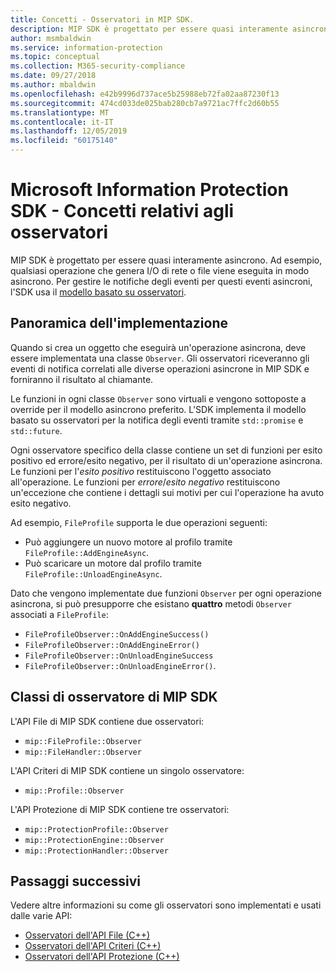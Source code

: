 ```yaml
---
title: Concetti - Osservatori in MIP SDK.
description: MIP SDK è progettato per essere quasi interamente asincrono. Questo articolo aiuterà a comprendere come gli osservatori vengono implementati e usati per l'asincronicità.
author: msmbaldwin
ms.service: information-protection
ms.topic: conceptual
ms.collection: M365-security-compliance
ms.date: 09/27/2018
ms.author: mbaldwin
ms.openlocfilehash: e42b9996d737ace5b25988eb72fa02aa87230f13
ms.sourcegitcommit: 474cd033de025bab280cb7a9721ac7ffc2d60b55
ms.translationtype: MT
ms.contentlocale: it-IT
ms.lasthandoff: 12/05/2019
ms.locfileid: "60175140"
---
```

# <a name="microsoft-information-protection-sdk---observer-concepts"></a>Microsoft Information Protection SDK - Concetti relativi agli osservatori

MIP SDK è progettato per essere quasi interamente asincrono. Ad esempio, qualsiasi operazione che genera I/O di rete o file viene eseguita in modo asincrono. Per gestire le notifiche degli eventi per questi eventi asincroni, l'SDK usa il [modello basato su osservatori](https://wikipedia.org/wiki/Observer_pattern). 

## <a name="implementation-overview"></a>Panoramica dell'implementazione

Quando si crea un oggetto che eseguirà un'operazione asincrona, deve essere implementata una classe `Observer`. Gli osservatori riceveranno gli eventi di notifica correlati alle diverse operazioni asincrone in MIP SDK e forniranno il risultato al chiamante.

Le funzioni in ogni classe `Observer` sono virtuali e vengono sottoposte a override per il modello asincrono preferito. L'SDK implementa il modello basato su osservatori per la notifica degli eventi tramite `std::promise` e `std::future`.

Ogni osservatore specifico della classe contiene un set di funzioni per esito positivo ed errore/esito negativo, per il risultato di un'operazione asincrona. Le funzioni per l'*esito positivo* restituiscono l'oggetto associato all'operazione. Le funzioni per *errore*/*esito negativo* restituiscono un'eccezione che contiene i dettagli sui motivi per cui l'operazione ha avuto esito negativo.

Ad esempio, `FileProfile` supporta le due operazioni seguenti: 

- Può aggiungere un nuovo motore al profilo tramite `FileProfile::AddEngineAsync`. 
- Può scaricare un motore dal profilo tramite `FileProfile::UnloadEngineAsync`.

Dato che vengono implementate due funzioni `Observer` per ogni operazione asincrona, si può presupporre che esistano **quattro** metodi `Observer` associati a `FileProfile`: 

- `FileProfileObserver::OnAddEngineSuccess()`
- `FileProfileObserver::OnAddEngineError()`
- `FileProfileObserver::OnUnloadEngineSuccess`
- `FileProfileObserver::OnUnloadEngineError()`. 

## <a name="mip-sdk-observer-classes"></a>Classi di osservatore di MIP SDK

L'API File di MIP SDK contiene due osservatori:

* `mip::FileProfile::Observer`
* `mip::FileHandler::Observer`

L'API Criteri di MIP SDK contiene un singolo osservatore:

* `mip::Profile::Observer`

L'API Protezione di MIP SDK contiene tre osservatori:

* `mip::ProtectionProfile::Observer`
* `mip::ProtectionEngine::Observer`
* `mip::ProtectionHandler::Observer`

## <a name="next-steps"></a>Passaggi successivi

Vedere altre informazioni su come gli osservatori sono implementati e usati dalle varie API:

* [Osservatori dell'API File (C++)](concept-async-observers-file-cpp.md)
* [Osservatori dell'API Criteri (C++)](concept-async-observers-policy-cpp.md)
* [Osservatori dell'API Protezione (C++)](concept-async-observers-protection-cpp.md)
